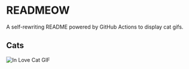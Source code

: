 # READMEOW

A self-rewriting README powered by GitHub Actions to display cat gifs.

## Cats

![In Love Cat GIF](https://media1.giphy.com/media/v1.Y2lkPTlhY2QwMmRhbzM2OW5jNXV0eTVvc2RwanAxNzVvc2JzMWZhdmZheHBieHEweDV4ZSZlcD12MV9naWZzX3NlYXJjaCZjdD1n/MDJ9IbxxvDUQM/200.gif)
